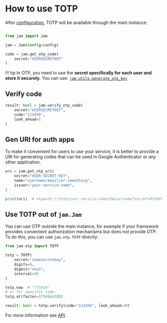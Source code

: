 # How to use TOTP

After [configuration](/otp/config), TOTP will be available through the main instance:

```python

from jam import Jam

jam = Jam(config=config)

code = jam.get_otp_code(
    secret="USERSECRETKEY"
)
```
!!! tip
    In OTP, you need to use the **secret specifically for each user and store it securely.**
    You can use: [`jam.utils.generate_otp_key`](/api/utils/otp_keys/)

## Verify code

```python
result: bool = jam.verify_otp_code(
    secret="USERSECRETKEY",
    code="123456",
    look_ahead=1
)
```

## Gen URI for auth apps
To make it convenient for users to use your service, it is better to provide
a URI for generating codes that can be used in
Google Authenticator or any other application.

```python
uri = jam.get_otp_uri(
    secret="USER-SECRET-KEY",
    name="username/email/or-something",
    issuer="your-service-name",
)

print(uri)  # otpauth://totp/your-service-name%3Ausername?secret=MYSUPERSECRES&issuer=your-service-name&algorithm=SHA1&digits=6
```

## Use TOTP out of `jam.Jam`

You can use OTP outside the main instance, for example if your framework provides
convenient authorization mechanisms but does not provide OTP. To do this, you can use `jam.otp.TOTP` directly:
```python
from jam.otp import TOTP

totp = TOTP(
    secret="somesecretkey",
    digits=6,
    digest="sha1",
    interval=30
)

totp.now  # "775934"
# or for specific time:
totp.at(factor=1756944388)

result: bool = totp.verify(code="123456", look_ahead=30)
```

For more information see [API](/api/otp/totp).